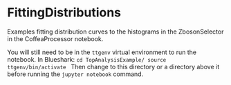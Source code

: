 # FittingDistributions

Examples fitting distribution curves to the histograms in the ZbosonSelector in the CoffeaProcessor notebook.

You will still need to be in the `ttgenv` virtual environment to run the notebook. In Blueshark:
`cd TopAnalysisExample/
source ttgenv/bin/activate
`
Then change to this directory or a directory above it before running the `jupyter notebook` command.
